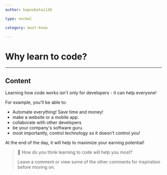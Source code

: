 ```yaml
---
author: kapnobatai136

type: normal

category: must-know

---
```


# Why learn to code?

---
## Content

Learning how code works isn't only for developers - it can help everyone! 

For example, you'll be able to:
- Automate everything! Save time and money!
- make a website or a mobile app.
- collaborate with other developers
- be your company's software guru.
- most importantly, control technology so it doesn't control you!

At the end of the day, it will help to maximize your earning potential!

> 💬 How do you think learning to code will help you most?
>
> Leave a comment or view some of the other comments for inspiration before moving on.


